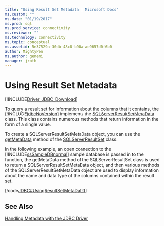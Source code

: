 ```yaml
---
title: "Using Result Set Metadata | Microsoft Docs"
ms.custom: ""
ms.date: "01/19/2017"
ms.prod: sql
ms.prod_service: connectivity
ms.reviewer: ""
ms.technology: connectivity
ms.topic: conceptual
ms.assetid: 5e37529a-30db-48c8-b90a-ae9657d0f6b0
author: MightyPen
ms.author: genemi
manager: jroth
---
```


# Using Result Set Metadata

[!INCLUDE[Driver_JDBC_Download](../../includes/driver_jdbc_download.md)]

To query a result set for information about the columns that it contains, the [!INCLUDE[jdbcNoVersion](../../includes/jdbcnoversion_md.md)] implements the [SQLServerResultSetMetaData](../../connect/jdbc/reference/sqlserverresultsetmetadata-class.md) class. This class contains numerous methods that return information in the form of a single value.

To create a SQLServerResultSetMetaData object, you can use the [getMetaData](../../connect/jdbc/reference/getmetadata-method-sqlserverresultset.md) method of the [SQLServerResultSet](../../connect/jdbc/reference/sqlserverresultset-class.md) class.

In the following example, an open connection to the [!INCLUDE[ssSampleDBnormal](../../includes/sssampledbnormal_md.md)] sample database is passed in to the function, the getMetaData method of the SQLServerResultSet class is used to return a SQLServerResultSetMetaData object, and then various methods of the SQLServerResultSetMetaData object are used to display information about the name and data type of the columns contained within the result set.

[!code[JDBC#UsingResultSetMetaData1](../../connect/jdbc/codesnippet/Java/using-result-set-metadata_1.java)]

## See Also

[Handling Metadata with the JDBC Driver](../../connect/jdbc/handling-metadata-with-the-jdbc-driver.md)
